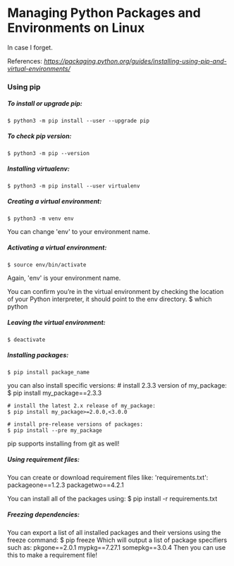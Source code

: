 # Managing Python Packages and Environments on Linux
In case I forget.

References:
*https://packaging.python.org/guides/installing-using-pip-and-virtual-environments/*


### Using pip

##### To install or upgrade pip:
    $ python3 -m pip install --user --upgrade pip

##### To check pip version:
    $ python3 -m pip --version

##### Installing virtualenv:
    $ python3 -m pip install --user virtualenv

##### Creating a virtual environment:  
    $ python3 -m venv env          
You can change 'env' to your environment name.

##### Activating a virtual environment:
    $ source env/bin/activate       
Again, 'env' is your environment name.

You can confirm you’re in the virtual environment by checking the location of your Python interpreter, it should point to the env directory.
    $ which python

##### Leaving the virtual environment:
    $ deactivate

##### Installing packages:
    $ pip install package_name
    
you can also install specific versions:
    # install 2.3.3 version of my_package:
    $ pip install my_package==2.3.3  
    
    # install the latest 2.x release of my_package:
    $ pip install my_package>=2.0.0,<3.0.0

    # install pre-release versions of packages:
    $ pip install --pre my_package

pip supports installing from git as well!

##### Using requirement files:
You can create or download requirement files like:
'requirements.txt':
    packageone==1.2.3
    packagetwo==4.2.1

You can install all of the packages using:
    $ pip install -r requirements.txt

##### Freezing dependencies:
You can export a list of all installed packages and their versions using the freeze command:
    $ pip freeze
Which will output a list of package specifiers such as:
    pkgone==2.0.1
    mypkg==7.27.1
    somepkg==3.0.4
Then you can use this to make a requirement file!
